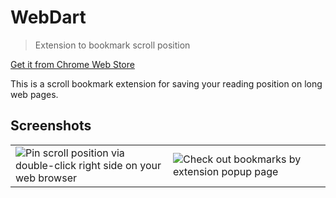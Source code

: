 # WebDart
> Extension to bookmark scroll position

[Get it from Chrome Web Store](https://chromewebstore.google.com/detail/hclfnnpnceloalcaadlhifnlhnanffme?utm_source=item-share-cb)

This is a scroll bookmark extension for saving your reading position on long web pages.

## Screenshots
<table width="100%">
    <tr>
        <td width="50%"><img src="https://blogger.googleusercontent.com/img/b/R29vZ2xl/AVvXsEh_47hKEt87l89AVVT9a4KHa3mphfpwpy-YXjOTEr6QgeyhOikkurIK4XZa5HSpASEWUP-kSSWKszCaTA8SC8dy_2hT7jYwUVI7iuAGVdqqosw_lyWf9g4eYHcM8ITTX9RfKPSGhhCDGx7AJf_ZBhlcfcCHJzOLc4ABTfzKHupHwRPpr2krmW_w9Mxseetu/s1920/en1.png"  alt="Pin scroll position via double-click right side on your web browser"></td>
        <td width="50%"><img src="https://blogger.googleusercontent.com/img/b/R29vZ2xl/AVvXsEh36H4URF2pmhWqz-82C8xVLF8YQNa7p6BH5f1N7Y5lFycJcKKNRT_uJywtw_DxCSF2rId2x5hDjAeTlpjzLHLwG6-3icxYvjRCyjaxYEVwrUuxHvMqjlP7wmFOLctJg4j_GZdx02dmYypwh_7Vpzwu-M8YLgQqoKGFbw0GB3-JGImfihLU3NmdZU0IBA5t/s1920/en2.png" alt="Check out bookmarks by extension popup page"></td>
    </tr>
</table>

<br>
